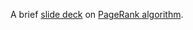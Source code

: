 A brief [slide deck](https://docs.google.com/presentation/d/1-puhtIVXilgBqJ_L9K1YHAQZVFxJPsGnqXJliZUSqB0/edit#slide=id.g10f7417bd3_0_19) on [PageRank algorithm](https://en.wikipedia.org/wiki/PageRank).
